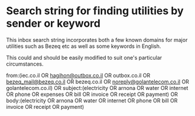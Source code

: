 # Search string for finding utilities by sender or keyword

This inbox search string incorporates both a few known domains for major utilities such as Bezeq etc as well as some keywords in English.

This could and should be easily modified to suit one's particular circumstances. 

from:(iec.co.il OR hagihon@outbox.co.il OR outbox.co.il OR bezeq_mail@bezeq.co.il OR bezeq.co.il OR noreply@golantelecom.co.il OR golantelecom.co.il) OR subject:(electricity OR arnona OR water OR internet OR phone OR expenses OR bill OR invoice OR receipt OR payment) OR body:(electricity OR arnona OR water OR internet OR phone OR bill OR invoice OR receipt OR payment)